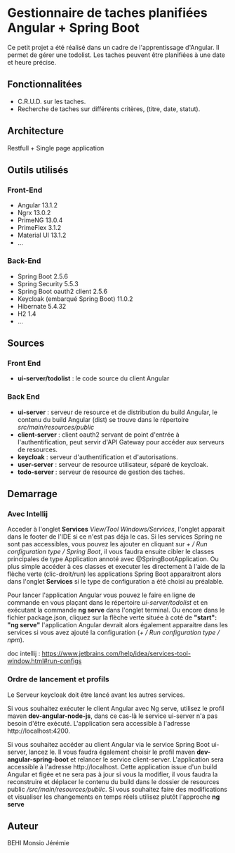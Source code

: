 # Gestionnaire de taches planifiées Angular + Spring Boot

Ce petit projet a été réalisé dans un cadre de l'apprentissage d'Angular. Il permet de gérer une todolist. Les taches
peuvent être planifiées à une date et heure précise.

## Fonctionnalitées

- C.R.U.D. sur les taches.
- Recherche de taches sur différents critères, (titre, date, statut).

## Architecture

Restfull + Single page application

## Outils utilisés

### Front-End

- Angular 13.1.2
- Ngrx 13.0.2
- PrimeNG 13.0.4
- PrimeFlex 3.1.2
- Material UI 13.1.2
- ...

### Back-End

- Spring Boot 2.5.6
- Spring Security 5.5.3
- Spring Boot oauth2 client 2.5.6
- Keycloak (embarqué Spring Boot) 11.0.2
- Hibernate 5.4.32
- H2 1.4
- ...

## Sources

### Front End

- **ui-server/todolist** : le code source du client Angular

### Back End

- **ui-server** : serveur de resource et de distribution du build Angular, le contenu du build Angular (dist) se trouve
  dans le répertoire *src/main/resources/public*
- **client-server** : client oauth2 servant de point d'entrée à l'authentification, peut servir d'API Gateway pour
  accéder aux serveurs de resources.
- **keycloak** : serveur d'authentification et d'autorisations.
- **user-server** : serveur de resource utilisateur, séparé de keycloak.
- **todo-server** : serveur de resource de gestion des taches.

## Demarrage

### Avec Intellij

Acceder à l'onglet **Services** *View/Tool Windows/Services*, l'onglet apparait dans le footer de l'IDE si ce n'est pas déja le cas. Si les services Spring
ne sont pas accessibles, vous pouvez les ajouter en cliquant sur *+ / Run configuration type / Spring Boot*, il vous
faudra ensuite cibler le classes principales de type Application annoté avec @SpringBootApplication. Ou plus simple accéder à ces
classes et executer les directement à l'aide de la flèche verte (clic-droit/run) les applications Spring Boot apparaitront alors dans l'onglet
**Services** si le type de configuration a été choisi au préalable.

Pour lancer l'application Angular vous pouvez le faire en ligne de commande en vous plaçant dans le répertoire 
*ui-server/todolist* et en exécutant la commande **ng serve** dans l'onglet terminal. Ou encore dans le fichier package.json, cliquez sur la flèche verte
située à coté de **"start": "ng serve"** l'application Angular devrait alors également apparaitre dans les services si vous avez ajouté la configuration
(*+ / Run configuration type / npm*).

doc intellij : https://www.jetbrains.com/help/idea/services-tool-window.html#run-configs

### Ordre de lancement et profils

Le Serveur keycloak doit être lancé avant les autres services.

Si vous souhaitez exécuter le client Angular avec Ng serve, utilisez le profil maven **dev-angular-node-js**, dans ce
cas-là le service ui-server n'a pas besoin d'être exécuté. L'application sera accessible à
l'adresse http://localhost:4200.

Si vous souhaitez accéder au client Angular via le service Spring Boot ui-server, lancez le. Il vous faudra également
choisir le profil maven **dev-angular-spring-boot** et relancer le service client-server. L'application sera accessible
à l'adresse http://localhost. Cette application issue d'un build Angular et figée et ne sera pas à jour si vous la modifier,
il vous faudra la reconstruire et déplacer le contenu du build dans le dossier de resources public */src/main/resources/public*.
Si vous souhaitez faire des modifications et visualiser les changements en temps réels utilisez plutôt l'approche **ng serve**

## Auteur

BEHI Monsio Jérémie

